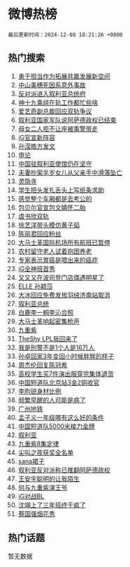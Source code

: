 # 微博热榜

`最后更新时间：2024-12-08 18:21:26 +0800`

## 热门搜索

1. [勇于担当作为拓展共赢发展新空间](https://m.weibo.cn/search?containerid=100103type%3D1%26t%3D10%26q%3D%23%E5%8B%87%E4%BA%8E%E6%8B%85%E5%BD%93%E4%BD%9C%E4%B8%BA%E6%8B%93%E5%B1%95%E5%85%B1%E8%B5%A2%E5%8F%91%E5%B1%95%E6%96%B0%E7%A9%BA%E9%97%B4%23&stream_entry_id=51&isnewpage=1&extparam=seat%3D1%26cate%3D10103%26q%3D%2523%25E5%258B%2587%25E4%25BA%258E%25E6%258B%2585%25E5%25BD%2593%25E4%25BD%259C%25E4%25B8%25BA%25E6%258B%2593%25E5%25B1%2595%25E5%2585%25B1%25E8%25B5%25A2%25E5%258F%2591%25E5%25B1%2595%25E6%2596%25B0%25E7%25A9%25BA%25E9%2597%25B4%2523%26stream_entry_id%3D51%26c_type%3D51%26filter_type%3Drealtimehot%26dgr%3D0%26pos%3D0%26display_time%3D1733653285%26pre_seqid%3D17336532853280222298619)
1. [中山美穗死因系意外事故](https://m.weibo.cn/search?containerid=100103type%3D1%26t%3D10%26q%3D%23%E4%B8%AD%E5%B1%B1%E7%BE%8E%E7%A9%97%E6%AD%BB%E5%9B%A0%E7%B3%BB%E6%84%8F%E5%A4%96%E4%BA%8B%E6%95%85%23&stream_entry_id=31&isnewpage=1&extparam=seat%3D1%26filter_type%3Drealtimehot%26c_type%3D31%26lcate%3D5001%26realpos%3D1%26flag%3D1%26q%3D%2523%25E4%25B8%25AD%25E5%25B1%25B1%25E7%25BE%258E%25E7%25A9%2597%25E6%25AD%25BB%25E5%259B%25A0%25E7%25B3%25BB%25E6%2584%258F%25E5%25A4%2596%25E4%25BA%258B%25E6%2595%2585%2523%26stream_entry_id%3D31%26band_rank%3D1%26pos%3D0%26cate%3D5001%26dgr%3D0%26display_time%3D1733653285%26pre_seqid%3D17336532853280222298619)
1. [反对派进入叙利亚总统府](https://m.weibo.cn/search?containerid=100103type%3D1%26t%3D10%26q%3D%23%E5%8F%8D%E5%AF%B9%E6%B4%BE%E8%BF%9B%E5%85%A5%E5%8F%99%E5%88%A9%E4%BA%9A%E6%80%BB%E7%BB%9F%E5%BA%9C%23&stream_entry_id=31&isnewpage=1&extparam=seat%3D1%26filter_type%3Drealtimehot%26c_type%3D31%26lcate%3D5001%26realpos%3D2%26flag%3D0%26q%3D%2523%25E5%258F%258D%25E5%25AF%25B9%25E6%25B4%25BE%25E8%25BF%259B%25E5%2585%25A5%25E5%258F%2599%25E5%2588%25A9%25E4%25BA%259A%25E6%2580%25BB%25E7%25BB%259F%25E5%25BA%259C%2523%26stream_entry_id%3D31%26band_rank%3D2%26pos%3D1%26cate%3D5001%26dgr%3D0%26display_time%3D1733653285%26pre_seqid%3D17336532853280222298619)
1. [神十九乘组在轨工作都忙些啥](https://m.weibo.cn/search?containerid=100103type%3D1%26t%3D10%26q%3D%23%E7%A5%9E%E5%8D%81%E4%B9%9D%E4%B9%98%E7%BB%84%E5%9C%A8%E8%BD%A8%E5%B7%A5%E4%BD%9C%E9%83%BD%E5%BF%99%E4%BA%9B%E5%95%A5%23&stream_entry_id=31&isnewpage=1&extparam=seat%3D1%26filter_type%3Drealtimehot%26c_type%3D31%26lcate%3D5001%26realpos%3D3%26flag%3D1%26q%3D%2523%25E7%25A5%259E%25E5%258D%2581%25E4%25B9%259D%25E4%25B9%2598%25E7%25BB%2584%25E5%259C%25A8%25E8%25BD%25A8%25E5%25B7%25A5%25E4%25BD%259C%25E9%2583%25BD%25E5%25BF%2599%25E4%25BA%259B%25E5%2595%25A5%2523%26stream_entry_id%3D31%26band_rank%3D3%26pos%3D2%26cate%3D5001%26dgr%3D0%26display_time%3D1733653285%26pre_seqid%3D17336532853280222298619)
1. [爱艺奇副总裁回应双轨争议](https://m.weibo.cn/search?containerid=100103type%3D1%26t%3D10%26q%3D%23%E7%88%B1%E8%89%BA%E5%A5%87%E5%89%AF%E6%80%BB%E8%A3%81%E5%9B%9E%E5%BA%94%E5%8F%8C%E8%BD%A8%E4%BA%89%E8%AE%AE%23&stream_entry_id=31&isnewpage=1&extparam=seat%3D1%26filter_type%3Drealtimehot%26c_type%3D31%26lcate%3D5001%26realpos%3D4%26flag%3D1%26q%3D%2523%25E7%2588%25B1%25E8%2589%25BA%25E5%25A5%2587%25E5%2589%25AF%25E6%2580%25BB%25E8%25A3%2581%25E5%259B%259E%25E5%25BA%2594%25E5%258F%258C%25E8%25BD%25A8%25E4%25BA%2589%25E8%25AE%25AE%2523%26stream_entry_id%3D31%26band_rank%3D4%26pos%3D3%26cate%3D5001%26dgr%3D0%26display_time%3D1733653285%26pre_seqid%3D17336532853280222298619)
1. [叙利亚国家军队说阿萨德政权已结束](https://m.weibo.cn/search?containerid=100103type%3D1%26t%3D10%26q%3D%23%E5%8F%99%E5%88%A9%E4%BA%9A%E5%9B%BD%E5%AE%B6%E5%86%9B%E9%98%9F%E8%AF%B4%E9%98%BF%E8%90%A8%E5%BE%B7%E6%94%BF%E6%9D%83%E5%B7%B2%E7%BB%93%E6%9D%9F%23&stream_entry_id=31&isnewpage=1&extparam=seat%3D1%26filter_type%3Drealtimehot%26c_type%3D31%26lcate%3D5001%26realpos%3D5%26flag%3D1%26q%3D%2523%25E5%258F%2599%25E5%2588%25A9%25E4%25BA%259A%25E5%259B%25BD%25E5%25AE%25B6%25E5%2586%259B%25E9%2598%259F%25E8%25AF%25B4%25E9%2598%25BF%25E8%2590%25A8%25E5%25BE%25B7%25E6%2594%25BF%25E6%259D%2583%25E5%25B7%25B2%25E7%25BB%2593%25E6%259D%259F%2523%26stream_entry_id%3D31%26band_rank%3D5%26pos%3D4%26cate%3D5001%26dgr%3D0%26display_time%3D1733653285%26pre_seqid%3D17336532853280222298619)
1. [母女二人拒不让座被乘警带走](https://m.weibo.cn/search?containerid=100103type%3D1%26t%3D10%26q%3D%23%E6%AF%8D%E5%A5%B3%E4%BA%8C%E4%BA%BA%E6%8B%92%E4%B8%8D%E8%AE%A9%E5%BA%A7%E8%A2%AB%E4%B9%98%E8%AD%A6%E5%B8%A6%E8%B5%B0%23&stream_entry_id=31&isnewpage=1&extparam=seat%3D1%26filter_type%3Drealtimehot%26c_type%3D31%26lcate%3D5001%26realpos%3D6%26flag%3D0%26q%3D%2523%25E6%25AF%258D%25E5%25A5%25B3%25E4%25BA%258C%25E4%25BA%25BA%25E6%258B%2592%25E4%25B8%258D%25E8%25AE%25A9%25E5%25BA%25A7%25E8%25A2%25AB%25E4%25B9%2598%25E8%25AD%25A6%25E5%25B8%25A6%25E8%25B5%25B0%2523%26stream_entry_id%3D31%26band_rank%3D6%26pos%3D5%26cate%3D5001%26dgr%3D0%26display_time%3D1733653285%26pre_seqid%3D17336532853280222298619)
1. [iG官宣新阵容](https://m.weibo.cn/search?containerid=100103type%3D1%26t%3D10%26q%3DiG%E5%AE%98%E5%AE%A3%E6%96%B0%E9%98%B5%E5%AE%B9&stream_entry_id=31&isnewpage=1&extparam=seat%3D1%26filter_type%3Drealtimehot%26c_type%3D31%26lcate%3D5001%26realpos%3D7%26flag%3D16%26q%3DiG%25E5%25AE%2598%25E5%25AE%25A3%25E6%2596%25B0%25E9%2598%25B5%25E5%25AE%25B9%26stream_entry_id%3D31%26band_rank%3D7%26pos%3D6%26cate%3D5001%26dgr%3D0%26display_time%3D1733653285%26pre_seqid%3D17336532853280222298619)
1. [孙滢皓方发文](https://m.weibo.cn/search?containerid=100103type%3D1%26t%3D10%26q%3D%E5%AD%99%E6%BB%A2%E7%9A%93%E6%96%B9%E5%8F%91%E6%96%87&stream_entry_id=31&isnewpage=1&extparam=seat%3D1%26filter_type%3Drealtimehot%26c_type%3D31%26lcate%3D5001%26realpos%3D8%26flag%3D0%26q%3D%25E5%25AD%2599%25E6%25BB%25A2%25E7%259A%2593%25E6%2596%25B9%25E5%258F%2591%25E6%2596%2587%26stream_entry_id%3D31%26band_rank%3D8%26pos%3D7%26cate%3D5001%26dgr%3D0%26display_time%3D1733653285%26pre_seqid%3D17336532853280222298619)
1. [申论](https://m.weibo.cn/search?containerid=100103type%3D1%26t%3D10%26q%3D%E7%94%B3%E8%AE%BA&stream_entry_id=31&isnewpage=1&extparam=seat%3D1%26filter_type%3Drealtimehot%26c_type%3D31%26lcate%3D5001%26realpos%3D9%26flag%3D1%26q%3D%25E7%2594%25B3%25E8%25AE%25BA%26stream_entry_id%3D31%26band_rank%3D9%26pos%3D8%26cate%3D5001%26dgr%3D0%26display_time%3D1733653285%26pre_seqid%3D17336532853280222298619)
1. [中国驻叙利亚使馆仍在坚守](https://m.weibo.cn/search?containerid=100103type%3D1%26t%3D10%26q%3D%23%E4%B8%AD%E5%9B%BD%E9%A9%BB%E5%8F%99%E5%88%A9%E4%BA%9A%E4%BD%BF%E9%A6%86%E4%BB%8D%E5%9C%A8%E5%9D%9A%E5%AE%88%23&stream_entry_id=31&isnewpage=1&extparam=seat%3D1%26filter_type%3Drealtimehot%26c_type%3D31%26lcate%3D5001%26realpos%3D10%26flag%3D1%26q%3D%2523%25E4%25B8%25AD%25E5%259B%25BD%25E9%25A9%25BB%25E5%258F%2599%25E5%2588%25A9%25E4%25BA%259A%25E4%25BD%25BF%25E9%25A6%2586%25E4%25BB%258D%25E5%259C%25A8%25E5%259D%259A%25E5%25AE%2588%2523%26stream_entry_id%3D31%26band_rank%3D10%26pos%3D9%26cate%3D5001%26dgr%3D0%26display_time%3D1733653285%26pre_seqid%3D17336532853280222298619)
1. [夫妻吵架半岁女儿从父亲手中滑落坠亡](https://m.weibo.cn/search?containerid=100103type%3D1%26t%3D10%26q%3D%23%E5%A4%AB%E5%A6%BB%E5%90%B5%E6%9E%B6%E5%8D%8A%E5%B2%81%E5%A5%B3%E5%84%BF%E4%BB%8E%E7%88%B6%E4%BA%B2%E6%89%8B%E4%B8%AD%E6%BB%91%E8%90%BD%E5%9D%A0%E4%BA%A1%23&stream_entry_id=31&isnewpage=1&extparam=seat%3D1%26filter_type%3Drealtimehot%26c_type%3D31%26lcate%3D5001%26realpos%3D11%26flag%3D2%26q%3D%2523%25E5%25A4%25AB%25E5%25A6%25BB%25E5%2590%25B5%25E6%259E%25B6%25E5%258D%258A%25E5%25B2%2581%25E5%25A5%25B3%25E5%2584%25BF%25E4%25BB%258E%25E7%2588%25B6%25E4%25BA%25B2%25E6%2589%258B%25E4%25B8%25AD%25E6%25BB%2591%25E8%2590%25BD%25E5%259D%25A0%25E4%25BA%25A1%2523%26stream_entry_id%3D31%26band_rank%3D11%26pos%3D10%26cate%3D5001%26dgr%3D0%26display_time%3D1733653285%26pre_seqid%3D17336532853280222298619)
1. [灵隐寺](https://m.weibo.cn/search?containerid=100103type%3D1%26t%3D10%26q%3D%E7%81%B5%E9%9A%90%E5%AF%BA&stream_entry_id=31&isnewpage=1&extparam=seat%3D1%26filter_type%3Drealtimehot%26c_type%3D31%26lcate%3D5001%26realpos%3D12%26flag%3D2%26q%3D%25E7%2581%25B5%25E9%259A%2590%25E5%25AF%25BA%26stream_entry_id%3D31%26band_rank%3D12%26pos%3D11%26cate%3D5001%26dgr%3D0%26display_time%3D1733653285%26pre_seqid%3D17336532853280222298619)
1. [学生把头发扎舌头上写纸条求助](https://m.weibo.cn/search?containerid=100103type%3D1%26t%3D10%26q%3D%23%E5%AD%A6%E7%94%9F%E6%8A%8A%E5%A4%B4%E5%8F%91%E6%89%8E%E8%88%8C%E5%A4%B4%E4%B8%8A%E5%86%99%E7%BA%B8%E6%9D%A1%E6%B1%82%E5%8A%A9%23&stream_entry_id=31&isnewpage=1&extparam=seat%3D1%26filter_type%3Drealtimehot%26c_type%3D31%26lcate%3D5001%26realpos%3D13%26flag%3D2%26q%3D%2523%25E5%25AD%25A6%25E7%2594%259F%25E6%258A%258A%25E5%25A4%25B4%25E5%258F%2591%25E6%2589%258E%25E8%2588%258C%25E5%25A4%25B4%25E4%25B8%258A%25E5%2586%2599%25E7%25BA%25B8%25E6%259D%25A1%25E6%25B1%2582%25E5%258A%25A9%2523%26stream_entry_id%3D31%26band_rank%3D13%26pos%3D12%26cate%3D5001%26dgr%3D0%26display_time%3D1733653285%26pre_seqid%3D17336532853280222298619)
1. [感觉整个车厢都是去考公的](https://m.weibo.cn/search?containerid=100103type%3D1%26t%3D10%26q%3D%23%E6%84%9F%E8%A7%89%E6%95%B4%E4%B8%AA%E8%BD%A6%E5%8E%A2%E9%83%BD%E6%98%AF%E5%8E%BB%E8%80%83%E5%85%AC%E7%9A%84%23&stream_entry_id=31&isnewpage=1&extparam=seat%3D1%26filter_type%3Drealtimehot%26c_type%3D31%26lcate%3D5001%26realpos%3D14%26flag%3D1%26q%3D%2523%25E6%2584%259F%25E8%25A7%2589%25E6%2595%25B4%25E4%25B8%25AA%25E8%25BD%25A6%25E5%258E%25A2%25E9%2583%25BD%25E6%2598%25AF%25E5%258E%25BB%25E8%2580%2583%25E5%2585%25AC%25E7%259A%2584%2523%26stream_entry_id%3D31%26band_rank%3D14%26pos%3D13%26cate%3D5001%26dgr%3D0%26display_time%3D1733653285%26pre_seqid%3D17336532853280222298619)
1. [包贝尔官宣包文婧怀二胎](https://m.weibo.cn/search?containerid=100103type%3D1%26t%3D10%26q%3D%23%E5%8C%85%E8%B4%9D%E5%B0%94%E5%AE%98%E5%AE%A3%E5%8C%85%E6%96%87%E5%A9%A7%E6%80%80%E4%BA%8C%E8%83%8E%23&stream_entry_id=31&isnewpage=1&extparam=seat%3D1%26filter_type%3Drealtimehot%26c_type%3D31%26lcate%3D5001%26realpos%3D15%26flag%3D2%26q%3D%2523%25E5%258C%2585%25E8%25B4%259D%25E5%25B0%2594%25E5%25AE%2598%25E5%25AE%25A3%25E5%258C%2585%25E6%2596%2587%25E5%25A9%25A7%25E6%2580%2580%25E4%25BA%258C%25E8%2583%258E%2523%26stream_entry_id%3D31%26band_rank%3D15%26pos%3D14%26cate%3D5001%26dgr%3D0%26display_time%3D1733653285%26pre_seqid%3D17336532853280222298619)
1. [虞书欣双轨](https://m.weibo.cn/search?containerid=100103type%3D1%26t%3D10%26q%3D%E8%99%9E%E4%B9%A6%E6%AC%A3%E5%8F%8C%E8%BD%A8&stream_entry_id=31&isnewpage=1&extparam=seat%3D1%26filter_type%3Drealtimehot%26c_type%3D31%26lcate%3D5001%26realpos%3D16%26flag%3D1%26q%3D%25E8%2599%259E%25E4%25B9%25A6%25E6%25AC%25A3%25E5%258F%258C%25E8%25BD%25A8%26stream_entry_id%3D31%26band_rank%3D16%26pos%3D15%26cate%3D5001%26dgr%3D0%26display_time%3D1733653285%26pre_seqid%3D17336532853280222298619)
1. [徐艺洋带头模仿黄子韬](https://m.weibo.cn/search?containerid=100103type%3D1%26t%3D10%26q%3D%23%E5%BE%90%E8%89%BA%E6%B4%8B%E5%B8%A6%E5%A4%B4%E6%A8%A1%E4%BB%BF%E9%BB%84%E5%AD%90%E9%9F%AC%23&stream_entry_id=31&isnewpage=1&extparam=seat%3D1%26filter_type%3Drealtimehot%26c_type%3D31%26lcate%3D5001%26realpos%3D17%26flag%3D2%26q%3D%2523%25E5%25BE%2590%25E8%2589%25BA%25E6%25B4%258B%25E5%25B8%25A6%25E5%25A4%25B4%25E6%25A8%25A1%25E4%25BB%25BF%25E9%25BB%2584%25E5%25AD%2590%25E9%259F%25AC%2523%26stream_entry_id%3D31%26band_rank%3D17%26pos%3D16%26cate%3D5001%26dgr%3D0%26display_time%3D1733653285%26pre_seqid%3D17336532853280222298619)
1. [陈丽君回应粉丝](https://m.weibo.cn/search?containerid=100103type%3D1%26t%3D10%26q%3D%23%E9%99%88%E4%B8%BD%E5%90%9B%E5%9B%9E%E5%BA%94%E7%B2%89%E4%B8%9D%23&stream_entry_id=31&isnewpage=1&extparam=seat%3D1%26filter_type%3Drealtimehot%26c_type%3D31%26lcate%3D5001%26realpos%3D18%26flag%3D1%26q%3D%2523%25E9%2599%2588%25E4%25B8%25BD%25E5%2590%259B%25E5%259B%259E%25E5%25BA%2594%25E7%25B2%2589%25E4%25B8%259D%2523%26stream_entry_id%3D31%26band_rank%3D18%26pos%3D17%26cate%3D5001%26dgr%3D0%26display_time%3D1733653285%26pre_seqid%3D17336532853280222298619)
1. [大马士革国际机场所有航班已暂停](https://m.weibo.cn/search?containerid=100103type%3D1%26t%3D10%26q%3D%23%E5%A4%A7%E9%A9%AC%E5%A3%AB%E9%9D%A9%E5%9B%BD%E9%99%85%E6%9C%BA%E5%9C%BA%E6%89%80%E6%9C%89%E8%88%AA%E7%8F%AD%E5%B7%B2%E6%9A%82%E5%81%9C%23&stream_entry_id=31&isnewpage=1&extparam=seat%3D1%26filter_type%3Drealtimehot%26c_type%3D31%26lcate%3D5001%26realpos%3D19%26flag%3D0%26q%3D%2523%25E5%25A4%25A7%25E9%25A9%25AC%25E5%25A3%25AB%25E9%259D%25A9%25E5%259B%25BD%25E9%2599%2585%25E6%259C%25BA%25E5%259C%25BA%25E6%2589%2580%25E6%259C%2589%25E8%2588%25AA%25E7%258F%25AD%25E5%25B7%25B2%25E6%259A%2582%25E5%2581%259C%2523%26stream_entry_id%3D31%26band_rank%3D19%26pos%3D18%26cate%3D5001%26dgr%3D0%26display_time%3D1733653285%26pre_seqid%3D17336532853280222298619)
1. [农村留守老人试着抱团养老](https://m.weibo.cn/search?containerid=100103type%3D1%26t%3D10%26q%3D%23%E5%86%9C%E6%9D%91%E7%95%99%E5%AE%88%E8%80%81%E4%BA%BA%E8%AF%95%E7%9D%80%E6%8A%B1%E5%9B%A2%E5%85%BB%E8%80%81%23&stream_entry_id=31&isnewpage=1&extparam=seat%3D1%26filter_type%3Drealtimehot%26c_type%3D31%26lcate%3D5001%26realpos%3D20%26flag%3D1%26q%3D%2523%25E5%2586%259C%25E6%259D%2591%25E7%2595%2599%25E5%25AE%2588%25E8%2580%2581%25E4%25BA%25BA%25E8%25AF%2595%25E7%259D%2580%25E6%258A%25B1%25E5%259B%25A2%25E5%2585%25BB%25E8%2580%2581%2523%26stream_entry_id%3D31%26band_rank%3D20%26pos%3D19%26cate%3D5001%26dgr%3D0%26display_time%3D1733653285%26pre_seqid%3D17336532853280222298619)
1. [专家表示胃癌是喂出来的癌症](https://m.weibo.cn/search?containerid=100103type%3D1%26t%3D10%26q%3D%23%E4%B8%93%E5%AE%B6%E8%A1%A8%E7%A4%BA%E8%83%83%E7%99%8C%E6%98%AF%E5%96%82%E5%87%BA%E6%9D%A5%E7%9A%84%E7%99%8C%E7%97%87%23&stream_entry_id=31&isnewpage=1&extparam=seat%3D1%26filter_type%3Drealtimehot%26c_type%3D31%26lcate%3D5001%26realpos%3D21%26flag%3D1%26q%3D%2523%25E4%25B8%2593%25E5%25AE%25B6%25E8%25A1%25A8%25E7%25A4%25BA%25E8%2583%2583%25E7%2599%258C%25E6%2598%25AF%25E5%2596%2582%25E5%2587%25BA%25E6%259D%25A5%25E7%259A%2584%25E7%2599%258C%25E7%2597%2587%2523%26stream_entry_id%3D31%26band_rank%3D21%26pos%3D20%26cate%3D5001%26dgr%3D0%26display_time%3D1733653285%26pre_seqid%3D17336532853280222298619)
1. [iG全神班首秀](https://m.weibo.cn/search?containerid=100103type%3D1%26t%3D10%26q%3D%23iG%E5%85%A8%E7%A5%9E%E7%8F%AD%E9%A6%96%E7%A7%80%23&stream_entry_id=31&isnewpage=1&extparam=seat%3D1%26filter_type%3Drealtimehot%26c_type%3D31%26lcate%3D5001%26realpos%3D22%26flag%3D0%26q%3D%2523iG%25E5%2585%25A8%25E7%25A5%259E%25E7%258F%25AD%25E9%25A6%2596%25E7%25A7%2580%2523%26stream_entry_id%3D31%26band_rank%3D22%26pos%3D21%26cate%3D5001%26dgr%3D0%26display_time%3D1733653285%26pre_seqid%3D17336532853280222298619)
1. [又又又在波司登门店偶遇明星了](https://m.weibo.cn/search?containerid=100103type%3D1%26t%3D10%26q%3D%23%E5%8F%88%E5%8F%88%E5%8F%88%E5%9C%A8%E6%B3%A2%E5%8F%B8%E7%99%BB%E9%97%A8%E5%BA%97%E5%81%B6%E9%81%87%E6%98%8E%E6%98%9F%E4%BA%86%23&stream_entry_id=31&isnewpage=1&extparam=seat%3D1%26filter_type%3Drealtimehot%26c_type%3D31%26lcate%3D5001%26cate%3D5001%26flag%3D0%26pos%3D22%26q%3D%2523%25E5%258F%2588%25E5%258F%2588%25E5%258F%2588%25E5%259C%25A8%25E6%25B3%25A2%25E5%258F%25B8%25E7%2599%25BB%25E9%2597%25A8%25E5%25BA%2597%25E5%2581%25B6%25E9%2581%2587%25E6%2598%258E%25E6%2598%259F%25E4%25BA%2586%2523%26stream_entry_id%3D31%26band_rank%3D23%26adid%3D266668%26realpos%3D23%26dgr%3D0%26display_time%3D1733653285%26pre_seqid%3D17336532853280222298619)
1. [ELLE 孙颖莎](https://m.weibo.cn/search?containerid=100103type%3D1%26t%3D10%26q%3DELLE+%E5%AD%99%E9%A2%96%E8%8E%8E&stream_entry_id=31&isnewpage=1&extparam=seat%3D1%26filter_type%3Drealtimehot%26c_type%3D31%26lcate%3D5001%26realpos%3D24%26flag%3D0%26q%3DELLE%2520%25E5%25AD%2599%25E9%25A2%2596%25E8%258E%258E%26stream_entry_id%3D31%26band_rank%3D24%26pos%3D23%26cate%3D5001%26dgr%3D0%26display_time%3D1733653285%26pre_seqid%3D17336532853280222298619)
1. [大冰回应免费发放羽绒济南站取消](https://m.weibo.cn/search?containerid=100103type%3D1%26t%3D10%26q%3D%23%E5%A4%A7%E5%86%B0%E5%9B%9E%E5%BA%94%E5%85%8D%E8%B4%B9%E5%8F%91%E6%94%BE%E7%BE%BD%E7%BB%92%E6%B5%8E%E5%8D%97%E7%AB%99%E5%8F%96%E6%B6%88%23&stream_entry_id=31&isnewpage=1&extparam=seat%3D1%26filter_type%3Drealtimehot%26c_type%3D31%26lcate%3D5001%26realpos%3D25%26flag%3D1%26q%3D%2523%25E5%25A4%25A7%25E5%2586%25B0%25E5%259B%259E%25E5%25BA%2594%25E5%2585%258D%25E8%25B4%25B9%25E5%258F%2591%25E6%2594%25BE%25E7%25BE%25BD%25E7%25BB%2592%25E6%25B5%258E%25E5%258D%2597%25E7%25AB%2599%25E5%258F%2596%25E6%25B6%2588%2523%26stream_entry_id%3D31%26band_rank%3D25%26pos%3D24%26cate%3D5001%26dgr%3D0%26display_time%3D1733653285%26pre_seqid%3D17336532853280222298619)
1. [叙利亚总统](https://m.weibo.cn/search?containerid=100103type%3D1%26t%3D10%26q%3D%E5%8F%99%E5%88%A9%E4%BA%9A%E6%80%BB%E7%BB%9F&stream_entry_id=31&isnewpage=1&extparam=seat%3D1%26filter_type%3Drealtimehot%26c_type%3D31%26lcate%3D5001%26realpos%3D26%26flag%3D0%26q%3D%25E5%258F%2599%25E5%2588%25A9%25E4%25BA%259A%25E6%2580%25BB%25E7%25BB%259F%26stream_entry_id%3D31%26band_rank%3D26%26pos%3D25%26cate%3D5001%26dgr%3D0%26display_time%3D1733653285%26pre_seqid%3D17336532853280222298619)
1. [白鹿李一桐李沁合照](https://m.weibo.cn/search?containerid=100103type%3D1%26t%3D10%26q%3D%23%E7%99%BD%E9%B9%BF%E6%9D%8E%E4%B8%80%E6%A1%90%E6%9D%8E%E6%B2%81%E5%90%88%E7%85%A7%23&stream_entry_id=31&isnewpage=1&extparam=seat%3D1%26filter_type%3Drealtimehot%26c_type%3D31%26lcate%3D5001%26realpos%3D27%26flag%3D0%26q%3D%2523%25E7%2599%25BD%25E9%25B9%25BF%25E6%259D%258E%25E4%25B8%2580%25E6%25A1%2590%25E6%259D%258E%25E6%25B2%2581%25E5%2590%2588%25E7%2585%25A7%2523%26stream_entry_id%3D31%26band_rank%3D27%26pos%3D26%26cate%3D5001%26dgr%3D0%26display_time%3D1733653285%26pre_seqid%3D17336532853280222298619)
1. [大马士革响起密集枪声](https://m.weibo.cn/search?containerid=100103type%3D1%26t%3D10%26q%3D%23%E5%A4%A7%E9%A9%AC%E5%A3%AB%E9%9D%A9%E5%93%8D%E8%B5%B7%E5%AF%86%E9%9B%86%E6%9E%AA%E5%A3%B0%23&stream_entry_id=31&isnewpage=1&extparam=seat%3D1%26filter_type%3Drealtimehot%26c_type%3D31%26lcate%3D5001%26realpos%3D28%26flag%3D1%26q%3D%2523%25E5%25A4%25A7%25E9%25A9%25AC%25E5%25A3%25AB%25E9%259D%25A9%25E5%2593%258D%25E8%25B5%25B7%25E5%25AF%2586%25E9%259B%2586%25E6%259E%25AA%25E5%25A3%25B0%2523%26stream_entry_id%3D31%26band_rank%3D28%26pos%3D27%26cate%3D5001%26dgr%3D0%26display_time%3D1733653285%26pre_seqid%3D17336532853280222298619)
1. [九重紫](https://m.weibo.cn/search?containerid=100103type%3D1%26t%3D10%26q%3D%E4%B9%9D%E9%87%8D%E7%B4%AB&stream_entry_id=31&isnewpage=1&extparam=seat%3D1%26filter_type%3Drealtimehot%26c_type%3D31%26lcate%3D5001%26realpos%3D29%26flag%3D0%26q%3D%25E4%25B9%259D%25E9%2587%258D%25E7%25B4%25AB%26stream_entry_id%3D31%26band_rank%3D29%26pos%3D28%26cate%3D5001%26dgr%3D0%26display_time%3D1733653285%26pre_seqid%3D17336532853280222298619)
1. [TheShy LPL我回来了](https://m.weibo.cn/search?containerid=100103type%3D1%26t%3D10%26q%3DTheShy+LPL%E6%88%91%E5%9B%9E%E6%9D%A5%E4%BA%86&stream_entry_id=31&isnewpage=1&extparam=seat%3D1%26filter_type%3Drealtimehot%26c_type%3D31%26lcate%3D5001%26realpos%3D30%26flag%3D1%26q%3DTheShy%2520LPL%25E6%2588%2591%25E5%259B%259E%25E6%259D%25A5%25E4%25BA%2586%26stream_entry_id%3D31%26band_rank%3D30%26pos%3D29%26cate%3D5001%26dgr%3D0%26display_time%3D1733653285%26pre_seqid%3D17336532853280222298619)
1. [我是刑警不是1个人是16万人](https://m.weibo.cn/search?containerid=100103type%3D1%26t%3D10%26q%3D%E6%88%91%E6%98%AF%E5%88%91%E8%AD%A6%E4%B8%8D%E6%98%AF1%E4%B8%AA%E4%BA%BA%E6%98%AF16%E4%B8%87%E4%BA%BA&stream_entry_id=31&isnewpage=1&extparam=seat%3D1%26filter_type%3Drealtimehot%26c_type%3D31%26lcate%3D5001%26realpos%3D31%26flag%3D1%26q%3D%25E6%2588%2591%25E6%2598%25AF%25E5%2588%2591%25E8%25AD%25A6%25E4%25B8%258D%25E6%2598%25AF1%25E4%25B8%25AA%25E4%25BA%25BA%25E6%2598%25AF16%25E4%25B8%2587%25E4%25BA%25BA%26stream_entry_id%3D31%26band_rank%3D31%26pos%3D30%26cate%3D5001%26dgr%3D0%26display_time%3D1733653285%26pre_seqid%3D17336532853280222298619)
1. [孙卓回家3年变回小时候胖胖的样子](https://m.weibo.cn/search?containerid=100103type%3D1%26t%3D10%26q%3D%23%E5%AD%99%E5%8D%93%E5%9B%9E%E5%AE%B63%E5%B9%B4%E5%8F%98%E5%9B%9E%E5%B0%8F%E6%97%B6%E5%80%99%E8%83%96%E8%83%96%E7%9A%84%E6%A0%B7%E5%AD%90%23&stream_entry_id=31&isnewpage=1&extparam=seat%3D1%26filter_type%3Drealtimehot%26c_type%3D31%26lcate%3D5001%26realpos%3D32%26flag%3D1%26q%3D%2523%25E5%25AD%2599%25E5%258D%2593%25E5%259B%259E%25E5%25AE%25B63%25E5%25B9%25B4%25E5%258F%2598%25E5%259B%259E%25E5%25B0%258F%25E6%2597%25B6%25E5%2580%2599%25E8%2583%2596%25E8%2583%2596%25E7%259A%2584%25E6%25A0%25B7%25E5%25AD%2590%2523%26stream_entry_id%3D31%26band_rank%3D32%26pos%3D31%26cate%3D5001%26dgr%3D0%26display_time%3D1733653285%26pre_seqid%3D17336532853280222298619)
1. [周杰伦回复陈冠希](https://m.weibo.cn/search?containerid=100103type%3D1%26t%3D10%26q%3D%23%E5%91%A8%E6%9D%B0%E4%BC%A6%E5%9B%9E%E5%A4%8D%E9%99%88%E5%86%A0%E5%B8%8C%23&stream_entry_id=31&isnewpage=1&extparam=seat%3D1%26filter_type%3Drealtimehot%26c_type%3D31%26lcate%3D5001%26realpos%3D33%26flag%3D0%26q%3D%2523%25E5%2591%25A8%25E6%259D%25B0%25E4%25BC%25A6%25E5%259B%259E%25E5%25A4%258D%25E9%2599%2588%25E5%2586%25A0%25E5%25B8%258C%2523%26stream_entry_id%3D31%26band_rank%3D33%26pos%3D32%26cate%3D5001%26dgr%3D0%26display_time%3D1733653285%26pre_seqid%3D17336532853280222298619)
1. [高校学生买7件演出服穿完集体退货](https://m.weibo.cn/search?containerid=100103type%3D1%26t%3D10%26q%3D%23%E9%AB%98%E6%A0%A1%E5%AD%A6%E7%94%9F%E4%B9%B07%E4%BB%B6%E6%BC%94%E5%87%BA%E6%9C%8D%E7%A9%BF%E5%AE%8C%E9%9B%86%E4%BD%93%E9%80%80%E8%B4%A7%23&stream_entry_id=31&isnewpage=1&extparam=seat%3D1%26filter_type%3Drealtimehot%26c_type%3D31%26lcate%3D5001%26realpos%3D34%26flag%3D0%26q%3D%2523%25E9%25AB%2598%25E6%25A0%25A1%25E5%25AD%25A6%25E7%2594%259F%25E4%25B9%25B07%25E4%25BB%25B6%25E6%25BC%2594%25E5%2587%25BA%25E6%259C%258D%25E7%25A9%25BF%25E5%25AE%258C%25E9%259B%2586%25E4%25BD%2593%25E9%2580%2580%25E8%25B4%25A7%2523%26stream_entry_id%3D31%26band_rank%3D34%26pos%3D33%26cate%3D5001%26dgr%3D0%26display_time%3D1733653285%26pre_seqid%3D17336532853280222298619)
1. [中国短道队北京站3金2铜收官](https://m.weibo.cn/search?containerid=100103type%3D1%26t%3D10%26q%3D%23%E4%B8%AD%E5%9B%BD%E7%9F%AD%E9%81%93%E9%98%9F%E5%8C%97%E4%BA%AC%E7%AB%993%E9%87%912%E9%93%9C%E6%94%B6%E5%AE%98%23&stream_entry_id=31&isnewpage=1&extparam=seat%3D1%26filter_type%3Drealtimehot%26c_type%3D31%26lcate%3D5001%26realpos%3D35%26flag%3D1%26q%3D%2523%25E4%25B8%25AD%25E5%259B%25BD%25E7%259F%25AD%25E9%2581%2593%25E9%2598%259F%25E5%258C%2597%25E4%25BA%25AC%25E7%25AB%25993%25E9%2587%25912%25E9%2593%259C%25E6%2594%25B6%25E5%25AE%2598%2523%26stream_entry_id%3D31%26band_rank%3D35%26pos%3D34%26cate%3D5001%26dgr%3D0%26display_time%3D1733653285%26pre_seqid%3D17336532853280222298619)
1. [李昀锐身材比例](https://m.weibo.cn/search?containerid=100103type%3D1%26t%3D10%26q%3D%E6%9D%8E%E6%98%80%E9%94%90%E8%BA%AB%E6%9D%90%E6%AF%94%E4%BE%8B&stream_entry_id=31&isnewpage=1&extparam=seat%3D1%26filter_type%3Drealtimehot%26c_type%3D31%26lcate%3D5001%26realpos%3D36%26flag%3D1%26q%3D%25E6%259D%258E%25E6%2598%2580%25E9%2594%2590%25E8%25BA%25AB%25E6%259D%2590%25E6%25AF%2594%25E4%25BE%258B%26stream_entry_id%3D31%26band_rank%3D36%26pos%3D35%26cate%3D5001%26dgr%3D0%26display_time%3D1733653285%26pre_seqid%3D17336532853280222298619)
1. [频繁早醒的人可能是病了](https://m.weibo.cn/search?containerid=100103type%3D1%26t%3D10%26q%3D%23%E9%A2%91%E7%B9%81%E6%97%A9%E9%86%92%E7%9A%84%E4%BA%BA%E5%8F%AF%E8%83%BD%E6%98%AF%E7%97%85%E4%BA%86%23&stream_entry_id=31&isnewpage=1&extparam=seat%3D1%26filter_type%3Drealtimehot%26c_type%3D31%26lcate%3D5001%26realpos%3D37%26flag%3D0%26q%3D%2523%25E9%25A2%2591%25E7%25B9%2581%25E6%2597%25A9%25E9%2586%2592%25E7%259A%2584%25E4%25BA%25BA%25E5%258F%25AF%25E8%2583%25BD%25E6%2598%25AF%25E7%2597%2585%25E4%25BA%2586%2523%26stream_entry_id%3D31%26band_rank%3D37%26pos%3D36%26cate%3D5001%26dgr%3D0%26display_time%3D1733653285%26pre_seqid%3D17336532853280222298619)
1. [广州地铁](https://m.weibo.cn/search?containerid=100103type%3D1%26t%3D10%26q%3D%E5%B9%BF%E5%B7%9E%E5%9C%B0%E9%93%81&stream_entry_id=31&isnewpage=1&extparam=seat%3D1%26filter_type%3Drealtimehot%26c_type%3D31%26lcate%3D5001%26realpos%3D38%26flag%3D1%26q%3D%25E5%25B9%25BF%25E5%25B7%259E%25E5%259C%25B0%25E9%2593%2581%26stream_entry_id%3D31%26band_rank%3D38%26pos%3D37%26cate%3D5001%26dgr%3D0%26display_time%3D1733653285%26pre_seqid%3D17336532853280222298619)
1. [孟子义一年级哪有这么好的条件](https://m.weibo.cn/search?containerid=100103type%3D1%26t%3D10%26q%3D%E5%AD%9F%E5%AD%90%E4%B9%89%E4%B8%80%E5%B9%B4%E7%BA%A7%E5%93%AA%E6%9C%89%E8%BF%99%E4%B9%88%E5%A5%BD%E7%9A%84%E6%9D%A1%E4%BB%B6&stream_entry_id=31&isnewpage=1&extparam=seat%3D1%26filter_type%3Drealtimehot%26c_type%3D31%26lcate%3D5001%26realpos%3D39%26flag%3D0%26q%3D%25E5%25AD%259F%25E5%25AD%2590%25E4%25B9%2589%25E4%25B8%2580%25E5%25B9%25B4%25E7%25BA%25A7%25E5%2593%25AA%25E6%259C%2589%25E8%25BF%2599%25E4%25B9%2588%25E5%25A5%25BD%25E7%259A%2584%25E6%259D%25A1%25E4%25BB%25B6%26stream_entry_id%3D31%26band_rank%3D39%26pos%3D38%26cate%3D5001%26dgr%3D0%26display_time%3D1733653285%26pre_seqid%3D17336532853280222298619)
1. [中国短道队5000米接力金牌](https://m.weibo.cn/search?containerid=100103type%3D1%26t%3D10%26q%3D%23%E4%B8%AD%E5%9B%BD%E7%9F%AD%E9%81%93%E9%98%9F5000%E7%B1%B3%E6%8E%A5%E5%8A%9B%E9%87%91%E7%89%8C%23&stream_entry_id=31&isnewpage=1&extparam=seat%3D1%26filter_type%3Drealtimehot%26c_type%3D31%26lcate%3D5001%26realpos%3D40%26flag%3D1%26q%3D%2523%25E4%25B8%25AD%25E5%259B%25BD%25E7%259F%25AD%25E9%2581%2593%25E9%2598%259F5000%25E7%25B1%25B3%25E6%258E%25A5%25E5%258A%259B%25E9%2587%2591%25E7%2589%258C%2523%26stream_entry_id%3D31%26band_rank%3D40%26pos%3D39%26cate%3D5001%26dgr%3D0%26display_time%3D1733653285%26pre_seqid%3D17336532853280222298619)
1. [叙利亚](https://m.weibo.cn/search?containerid=100103type%3D1%26t%3D10%26q%3D%E5%8F%99%E5%88%A9%E4%BA%9A&stream_entry_id=31&isnewpage=1&extparam=seat%3D1%26filter_type%3Drealtimehot%26c_type%3D31%26lcate%3D5001%26realpos%3D41%26flag%3D0%26q%3D%25E5%258F%2599%25E5%2588%25A9%25E4%25BA%259A%26stream_entry_id%3D31%26band_rank%3D41%26pos%3D40%26cate%3D5001%26dgr%3D0%26display_time%3D1733653285%26pre_seqid%3D17336532853280222298619)
1. [九重紫8集定律](https://m.weibo.cn/search?containerid=100103type%3D1%26t%3D10%26q%3D%E4%B9%9D%E9%87%8D%E7%B4%AB8%E9%9B%86%E5%AE%9A%E5%BE%8B&stream_entry_id=31&isnewpage=1&extparam=seat%3D1%26filter_type%3Drealtimehot%26c_type%3D31%26lcate%3D5001%26realpos%3D42%26flag%3D0%26q%3D%25E4%25B9%259D%25E9%2587%258D%25E7%25B4%25AB8%25E9%259B%2586%25E5%25AE%259A%25E5%25BE%258B%26stream_entry_id%3D31%26band_rank%3D42%26pos%3D41%26cate%3D5001%26dgr%3D0%26display_time%3D1733653285%26pre_seqid%3D17336532853280222298619)
1. [尖叫之夜获奖全名单](https://m.weibo.cn/search?containerid=100103type%3D1%26t%3D10%26q%3D%23%E5%B0%96%E5%8F%AB%E4%B9%8B%E5%A4%9C%E8%8E%B7%E5%A5%96%E5%85%A8%E5%90%8D%E5%8D%95%23&stream_entry_id=31&isnewpage=1&extparam=seat%3D1%26filter_type%3Drealtimehot%26c_type%3D31%26lcate%3D5001%26realpos%3D43%26flag%3D0%26q%3D%2523%25E5%25B0%2596%25E5%258F%25AB%25E4%25B9%258B%25E5%25A4%259C%25E8%258E%25B7%25E5%25A5%2596%25E5%2585%25A8%25E5%2590%258D%25E5%258D%2595%2523%26stream_entry_id%3D31%26band_rank%3D43%26pos%3D42%26cate%3D5001%26dgr%3D0%26display_time%3D1733653285%26pre_seqid%3D17336532853280222298619)
1. [sana裙子](https://m.weibo.cn/search?containerid=100103type%3D1%26t%3D10%26q%3Dsana%E8%A3%99%E5%AD%90&stream_entry_id=31&isnewpage=1&extparam=seat%3D1%26filter_type%3Drealtimehot%26c_type%3D31%26lcate%3D5001%26realpos%3D44%26flag%3D0%26q%3Dsana%25E8%25A3%2599%25E5%25AD%2590%26stream_entry_id%3D31%26band_rank%3D44%26pos%3D43%26cate%3D5001%26dgr%3D0%26display_time%3D1733653285%26pre_seqid%3D17336532853280222298619)
1. [叙利亚反对派称已推翻阿萨德政权](https://m.weibo.cn/search?containerid=100103type%3D1%26t%3D10%26q%3D%23%E5%8F%99%E5%88%A9%E4%BA%9A%E5%8F%8D%E5%AF%B9%E6%B4%BE%E7%A7%B0%E5%B7%B2%E6%8E%A8%E7%BF%BB%E9%98%BF%E8%90%A8%E5%BE%B7%E6%94%BF%E6%9D%83%23&stream_entry_id=31&isnewpage=1&extparam=seat%3D1%26filter_type%3Drealtimehot%26c_type%3D31%26lcate%3D5001%26realpos%3D45%26flag%3D0%26q%3D%2523%25E5%258F%2599%25E5%2588%25A9%25E4%25BA%259A%25E5%258F%258D%25E5%25AF%25B9%25E6%25B4%25BE%25E7%25A7%25B0%25E5%25B7%25B2%25E6%258E%25A8%25E7%25BF%25BB%25E9%2598%25BF%25E8%2590%25A8%25E5%25BE%25B7%25E6%2594%25BF%25E6%259D%2583%2523%26stream_entry_id%3D31%26band_rank%3D45%26pos%3D44%26cate%3D5001%26dgr%3D0%26display_time%3D1733653285%26pre_seqid%3D17336532853280222298619)
1. [王安宇聪明的让我陌生](https://m.weibo.cn/search?containerid=100103type%3D1%26t%3D10%26q%3D%E7%8E%8B%E5%AE%89%E5%AE%87%E8%81%AA%E6%98%8E%E7%9A%84%E8%AE%A9%E6%88%91%E9%99%8C%E7%94%9F&stream_entry_id=31&isnewpage=1&extparam=seat%3D1%26filter_type%3Drealtimehot%26c_type%3D31%26lcate%3D5001%26realpos%3D46%26flag%3D1%26q%3D%25E7%258E%258B%25E5%25AE%2589%25E5%25AE%2587%25E8%2581%25AA%25E6%2598%258E%25E7%259A%2584%25E8%25AE%25A9%25E6%2588%2591%25E9%2599%258C%25E7%2594%259F%26stream_entry_id%3D31%26band_rank%3D46%26pos%3D45%26cate%3D5001%26dgr%3D0%26display_time%3D1733653285%26pre_seqid%3D17336532853280222298619)
1. [何与九重紫演王爷](https://m.weibo.cn/search?containerid=100103type%3D1%26t%3D10%26q%3D%E4%BD%95%E4%B8%8E%E4%B9%9D%E9%87%8D%E7%B4%AB%E6%BC%94%E7%8E%8B%E7%88%B7&stream_entry_id=31&isnewpage=1&extparam=seat%3D1%26filter_type%3Drealtimehot%26c_type%3D31%26lcate%3D5001%26realpos%3D47%26flag%3D1%26q%3D%25E4%25BD%2595%25E4%25B8%258E%25E4%25B9%259D%25E9%2587%258D%25E7%25B4%25AB%25E6%25BC%2594%25E7%258E%258B%25E7%2588%25B7%26stream_entry_id%3D31%26band_rank%3D47%26pos%3D46%26cate%3D5001%26dgr%3D0%26display_time%3D1733653285%26pre_seqid%3D17336532853280222298619)
1. [iG对战BL](https://m.weibo.cn/search?containerid=100103type%3D1%26t%3D10%26q%3D%23iG%E5%AF%B9%E6%88%98BL%23&stream_entry_id=31&isnewpage=1&extparam=seat%3D1%26filter_type%3Drealtimehot%26c_type%3D31%26lcate%3D5001%26realpos%3D48%26flag%3D1%26q%3D%2523iG%25E5%25AF%25B9%25E6%2588%2598BL%2523%26stream_entry_id%3D31%26band_rank%3D48%26pos%3D47%26cate%3D5001%26dgr%3D0%26display_time%3D1733653285%26pre_seqid%3D17336532853280222298619)
1. [沈翊上了三年班终于疯了](https://m.weibo.cn/search?containerid=100103type%3D1%26t%3D10%26q%3D%E6%B2%88%E7%BF%8A%E4%B8%8A%E4%BA%86%E4%B8%89%E5%B9%B4%E7%8F%AD%E7%BB%88%E4%BA%8E%E7%96%AF%E4%BA%86&stream_entry_id=31&isnewpage=1&extparam=seat%3D1%26filter_type%3Drealtimehot%26c_type%3D31%26lcate%3D5001%26realpos%3D49%26flag%3D0%26q%3D%25E6%25B2%2588%25E7%25BF%258A%25E4%25B8%258A%25E4%25BA%2586%25E4%25B8%2589%25E5%25B9%25B4%25E7%258F%25AD%25E7%25BB%2588%25E4%25BA%258E%25E7%2596%25AF%25E4%25BA%2586%26stream_entry_id%3D31%26band_rank%3D49%26pos%3D48%26cate%3D5001%26dgr%3D0%26display_time%3D1733653285%26pre_seqid%3D17336532853280222298619)
1. [蔡国强烟花秀](https://m.weibo.cn/search?containerid=100103type%3D1%26t%3D10%26q%3D%23%E8%94%A1%E5%9B%BD%E5%BC%BA%E7%83%9F%E8%8A%B1%E7%A7%80%23&stream_entry_id=31&isnewpage=1&extparam=seat%3D1%26filter_type%3Drealtimehot%26c_type%3D31%26lcate%3D5001%26realpos%3D50%26flag%3D1%26q%3D%2523%25E8%2594%25A1%25E5%259B%25BD%25E5%25BC%25BA%25E7%2583%259F%25E8%258A%25B1%25E7%25A7%2580%2523%26stream_entry_id%3D31%26band_rank%3D50%26pos%3D49%26cate%3D5001%26dgr%3D0%26display_time%3D1733653285%26pre_seqid%3D17336532853280222298619)

## 热门话题

暂无数据
